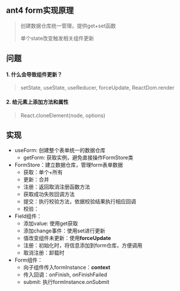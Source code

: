 ## ant4 form实现原理

> 创建数据仓库统一管理，提供get+set函数
>
> 单个state改变触发相关组件更新

## 问题

#### 1. 什么会导致组件更新？

> setState, useState, useReducer, forceUpdate, ReactDom.render

#### 2. 给元素上添加方法和属性

> React.cloneElement(node, options)

## 实现

- useForm: 创建整个表单统一的数据仓库
  - getForm: 获取实例，避免直接操作FormStore类
- FormStore：建立数据仓库，管理form表单数据
  - 获取：单个+所有
  - 更新：合并
  - 注册：返回取消注册函数方法
  - 获取成功失败回调方法
  - 提交：执行校验方法，依据校验结果执行相应回调
  - 校验：
- Field组件：
  - 添加value: 使用get获取
  - 添加change事件：使用set进行更新
  - 值改变组件未更新：使用**forceUpdate**
  - 注册：初始化时，将信息添加到form仓库，方便调用
  - 取消注册：卸载时
- Form组件：
  - 向子组件传入formInstance：**context**
  - 传入回调：onFinish, onFinishFailed
  - submit:  执行formInstance.onSubmit